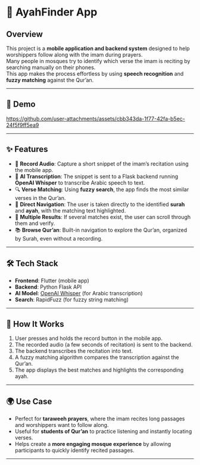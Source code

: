 # 📖 AyahFinder App

## Overview
This project is a **mobile application and backend system** designed to help worshippers follow along with the imam during prayers.  
Many people in mosques try to identify which verse the imam is reciting by searching manually on their phones.  
This app makes the process effortless by using **speech recognition** and **fuzzy matching** against the Qur’an. 

---


## 🎥 Demo


https://github.com/user-attachments/assets/cbb343da-1f77-42fa-b5ec-24f5f9ff5ea9



---

## ✨ Features
- 🎤 **Record Audio**: Capture a short snippet of the imam’s recitation using the mobile app.  
- 🤖 **AI Transcription**: The snippet is sent to a Flask backend running **OpenAI Whisper** to transcribe Arabic speech to text.  
- 🔍 **Verse Matching**: Using **fuzzy search**, the app finds the most similar verses in the Qur’an.  
- 📌 **Direct Navigation**: The user is taken directly to the identified **surah** and **ayah**, with the matching text highlighted.  
- 📑 **Multiple Results**: If several matches exist, the user can scroll through them and verify.  
- 📚 **Browse Qur’an**: Built-in navigation to explore the Qur’an, organized by Surah, even without a recording.

---

## 🛠️ Tech Stack
- **Frontend**: Flutter (mobile app)  
- **Backend**: Python Flask API  
- **AI Model**: [OpenAI Whisper](https://github.com/openai/whisper) (for Arabic transcription)  
- **Search**: RapidFuzz (for fuzzy string matching)  

---

## 🚀 How It Works
1. User presses and holds the record button in the mobile app.  
2. The recorded audio (a few seconds of recitation) is sent to the backend.  
3. The backend transcribes the recitation into text.  
4. A fuzzy matching algorithm compares the transcription against the Qur’an.  
5. The app displays the best matches and highlights the corresponding ayah.  

---

## 🌍 Use Case
- Perfect for **taraweeh prayers**, where the imam recites long passages and worshippers want to follow along.  
- Useful for **students of Qur’an** to practice listening and instantly locating verses.  
- Helps create a **more engaging mosque experience** by allowing participants to quickly identify recited passages.

---
